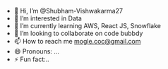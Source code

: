 - 👋 Hi, I’m @Shubham-Vishwakarma27
- 👀 I’m interested in Data 
- 🌱 I’m currently learning AWS, React JS, Snowflake
- 💞️ I’m looking to collaborate on code bubbdy
- 📫 How to reach me mogle.coc@gmail.com
- 😄 Pronouns: ...
- ⚡ Fun fact:..

<!---
Shubham-Vishwakarma27/Shubham-Vishwakarma27 is a ✨ special ✨ repository because its `README.md` (this file) appears on your GitHub profile.
You can click the Preview link to take a look at your changes.
--->
